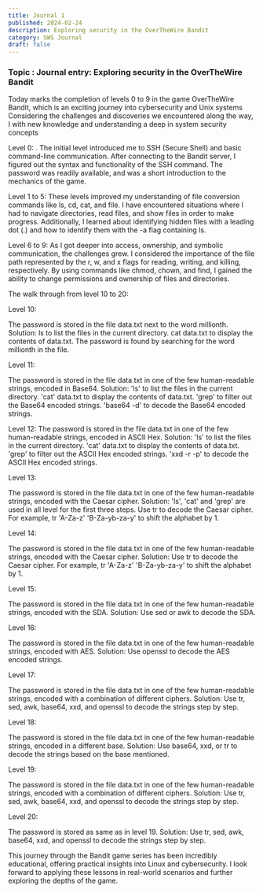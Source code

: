 ```yaml
---
title: Journal 1
published: 2024-02-24
description: Exploring security in the OverTheWire Bandit
category: SWS Journal
draft: false
---
```


### Topic : Journal entry: Exploring security in the OverTheWire Bandit

Today marks the completion of levels 0 to 9 in the game OverTheWire Bandit, which is an exciting journey into cybersecurity and Unix systems Considering the challenges and discoveries we encountered along the way, I with new knowledge and understanding a deep in system security concepts

Level 0: .
The initial level introduced me to SSH (Secure Shell) and basic command-line communication. After connecting to the Bandit server, I figured out the syntax and functionality of the SSH command. The password was readily available, and was a short introduction to the mechanics of the game.

Level 1 to 5:
These levels improved my understanding of file conversion commands like ls, cd, cat, and file. I have encountered situations where I had to navigate directories, read files, and show files in order to make progress. Additionally, I learned about identifying hidden files with a leading dot (.) and how to identify them with the -a flag containing ls.

Level 6 to 9:
As I got deeper into access, ownership, and symbolic communication, the challenges grew. I considered the importance of the file path represented by the r, w, and x flags for reading, writing, and killing, respectively. By using commands like chmod, chown, and find, I gained the ability to change permissions and ownership of files and directories.

The walk through from level 10 to 20:

Level 10:

The password is stored in the file data.txt next to the word millionth.
Solution:
ls to list the files in the current directory.
cat data.txt to display the contents of data.txt.
The password is found by searching for the word millionth in the file.

Level 11:

The password is stored in the file data.txt in one of the few human-readable strings, encoded in Base64.
Solution:
'ls' to list the files in the current directory.
'cat' data.txt to display the contents of data.txt.
'grep' to filter out the Base64 encoded strings.
'base64 -d' to decode the Base64 encoded strings.


Level 12:
The password is stored in the file data.txt in one of the few human-readable strings, encoded in ASCII Hex.
Solution:
'ls' to list the files in the current directory.
'cat' data.txt to display the contents of data.txt.
'grep' to filter out the ASCII Hex encoded strings.
'xxd -r -p' to decode the ASCII Hex encoded strings.

Level 13:

The password is stored in the file data.txt in one of the few human-readable strings, encoded with the Caesar cipher.
Solution:
'ls', 'cat' and 'grep' are used in all level for the first three steps.
Use tr to decode the Caesar cipher. For example, tr 'A-Za-z' 'B-Za-yb-za-y' to shift the alphabet by 1.

Level 14: 

The password is stored in the file data.txt in one of the few human-readable strings, encoded with the Caesar cipher.
Solution:
Use tr to decode the Caesar cipher. For example, tr 'A-Za-z' 'B-Za-yb-za-y' to shift the alphabet by 1.

Level 15: 

The password is stored in the file data.txt in one of the few human-readable strings, encoded with the SDA.
Solution:
Use sed or awk to decode the SDA.


Level 16:

The password is stored in the file data.txt in one of the few human-readable strings, encoded with AES.
Solution:
Use openssl to decode the AES encoded strings.

Level 17: 

The password is stored in the file data.txt in one of the few human-readable strings, encoded with a combination of different ciphers.
Solution:
Use tr, sed, awk, base64, xxd, and openssl to decode the strings step by step.

Level 18: 

The password is stored in the file data.txt in one of the few human-readable strings, encoded in a different base.
Solution:
Use base64, xxd, or tr to decode the strings based on the base mentioned.

Level 19:

The password is stored in the file data.txt in one of the few human-readable strings, encoded with a combination of different ciphers.
Solution:
Use tr, sed, awk, base64, xxd, and openssl to decode the strings step by step.

Level 20: 

The password is stored as same as in level 19.
Solution:
Use tr, sed, awk, base64, xxd, and openssl to decode the strings step by step.

This journey through the Bandit game series has been incredibly educational, offering practical insights into Linux and cybersecurity. I look forward to applying these lessons in real-world scenarios and further exploring the depths of the game.